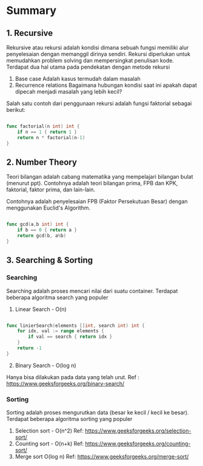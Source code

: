 # Summary

## 1. Recursive

Rekursive atau rekursi adalah kondisi dimana sebuah fungsi memiliki alur penyelesaian dengan memanggil dirinya sendiri. Rekursi diperlukan untuk memudahkan problem solving dan mempersingkat penulisan kode. Terdapat dua hal utama pada pendekatan dengan metode rekursi

1. Base case
Adalah kasus termudah dalam masalah
2. Recurrence relations
Bagaimana hubungan kondisi saat ini apakah dapat dipecah menjadi masalah yang lebih kecil?

Salah satu contoh dari penggunaan rekursi adalah fungsi faktorial sebagai berikut:

```go

func factorial(n int) int {
    if n == 1 { return 1 }
    return n * factorial(n-1)
}

```

## 2. Number Theory

Teori bilangan adalah cabang matematika yang mempelajari bilangan bulat (menurut ppt). Contohnya adalah teori bilangan prima, FPB dan KPK, faktorial, faktor prima, dan lain-lain.

Contohnya adalah penyelesaian FPB (Faktor Persekutuan Besar) dengan menggunakan Euclid's Algorithm.
```go

func gcd(a,b int) int {
    if b == 0 { return a }
    return gcd(b, a%b)
}

```

## 3. Searching & Sorting

### Searching

Searching adalah proses mencari nilai dari suatu container. Terdapat beberapa algoritma search yang populer

1. Linear Search - O(n)

```go

func linierSearch(elements []int, search int) int {
	for idx, val := range elements {
		if val == search { return idx } 
	}
    return -1
}

```

2. Binary Search - O(log n)

Hanya bisa dilakukan pada data yang telah urut. Ref : https://www.geeksforgeeks.org/binary-search/

### Sorting

Sorting adalah proses mengurutkan data (besar ke kecil / kecil ke besar). Terdapat beberapa algoritma sorting yang populer

1. Selection sort - O(n^2)
Ref: https://www.geeksforgeeks.org/selection-sort/
2. Counting sort - O(n+k)
Ref: https://www.geeksforgeeks.org/counting-sort/
3. Merge sort O(log n)
Ref: https://www.geeksforgeeks.org/merge-sort/
